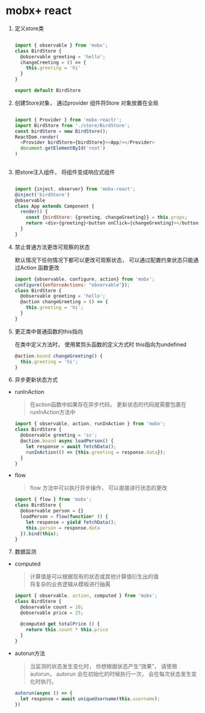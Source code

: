 # mobx+ react

1. 定义store类

   ```js

   import { observable } from 'mobx';
   class BirdStore {
     @observable greeting = 'hello';
     changeCreeting = () => {
       this.greeting = 'hi'
     }
   }

   export default BirdStore
   
   ```

2. 创建Store对象， 通过provider 组件将Store 对象放置在全局


    ```js
    
    import { Provider } from 'mobx-reactr';
    import BirdStore from './store/BirdStore';
    const birdStore = new BirdStore();
    ReactDom.render(
      <Provider birdStore={birdStore}><App/></Provider>
      document.getElementById('root')
    ) 
  
    ```

3. 把store注入组件， 将组件变成响应式组件

    ```js
    
    import {inject, observer} from 'mobx-react';
    @inject('birdStore')
    @observable
    class App extends Component {
      render() {
        const {birdStore: {greeting, changeGreeting}} = this.props;
        return <div>{greeting}<button onClick={changeGreeting}></button></div>
      }
    }
    
    ```

4. 禁止普通方法更改可观察的状态

    默认情况下任何情况下都可以更改可观察状态， 可以通过配置约束状态只能通过Action 函数更改

    ```js
    import {observable, configure, action} from 'mobx';
    configure({enforceActions: "observable"});
    class BirdStore {
      @observable greeting = 'hello';
      @action changeGreeting = () => {
        this.greeting = 'hi';
      }
    }
    
    
    ```


5. 更正类中普通函数的this指向

    在类中定义方法时， 使用累剪头函数的定义方式时 this指向为undefined


    ```js
    @action.bound changeGreeting() {
      this.greeting = 'hi';
    }
    
    ```

6. 异步更新状态方式

  * runInAction

      > 在action函数中如果存在异步代码， 更新状态的代码就需要包裹在runInAction方法中

      ```js
      import { observable, action, runInAction } from 'mobx';
      class BirdStore {
        @observable greeting = 'ss';
        @action.bound async loadPerson() {
          let response = await fetchData();
          runInAction(() => {this.greeting = response.data});
        }
      }
      
      
      ```

  * flow

      > flow 方法中可以执行异步操作， 可以直接进行状态的更改

      ```js
      import { flow } from 'mobx';
      class BirdStore {
        @observable person = {}
        loadPerson = flow(function* () {
          let response = yield fetchData();
          this.person = response.data
        }).bind(this);
      }   
      
      ```

7. 数据监测 

  * computed

    > 计算值是可以根据现有的状态或其他计算值衍生出的值<br/>
    > 将复杂的业务逻辑从模板进行抽离

    ```js
    import { observable. action, computed } from 'mobx';
    class BirdStore {
      @observable count = 10;
      @observable price = 25;

      @computed get totalPrice () {
        return this.count * this.price
      }
    }
    
    ```

  * autorun方法

    > 当监测的状态发生变化时， 你想根据状态产生“效果”， 请使用autorun，
    autorun 会在初始化的时候执行一次， 会在每次状态发生变化时执行。

    ```js
    autorun(async () => {
      let response = await uniqueUsername(this.username);
    })
    
    ```



